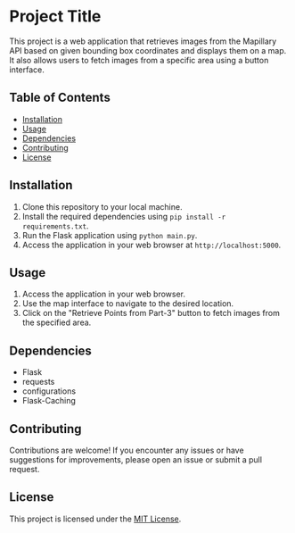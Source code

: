 # Project Title

This project is a web application that retrieves images from the Mapillary API based on given bounding box coordinates and displays them on a map. It also allows users to fetch images from a specific area using a button interface.

## Table of Contents

- [Installation](#installation)
- [Usage](#usage)
- [Dependencies](#dependencies)
- [Contributing](#contributing)
- [License](#license)

## Installation

1. Clone this repository to your local machine.
2. Install the required dependencies using `pip install -r requirements.txt`.
3. Run the Flask application using `python main.py`.
4. Access the application in your web browser at `http://localhost:5000`.

## Usage

1. Access the application in your web browser.
2. Use the map interface to navigate to the desired location.
3. Click on the "Retrieve Points from Part-3" button to fetch images from the specified area.

## Dependencies

- Flask
- requests
- configurations
- Flask-Caching

## Contributing

Contributions are welcome! If you encounter any issues or have suggestions for improvements, please open an issue or submit a pull request.

## License

This project is licensed under the [MIT License](LICENSE).
